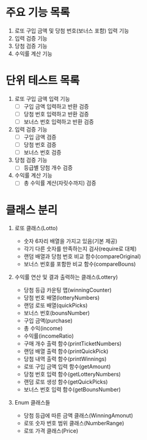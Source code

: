 # 주요 기능 목록
1. 로또 구입 금액 및 당첨 번호(보너스 포함) 입력 기능
2. 입력 검증 기능
3. 당첨 검증 기능
4. 수익률 계산 기능

# 단위 테스트 목록
1. 로또 구입 금액 입력 기능
   - [ ] 구입 금액 입력하고 반환 검증
   - [ ] 당첨 번호 입력하고 반환 검증
   - [ ] 보너스 번호 입력하고 반환 검증
2. 입력 검증 기능
   - [ ] 구입 금액 검증
   - [ ] 당첨 번호 검증
   - [ ] 보너스 번호 검증
3. 당첨 검증 기능
   - [ ] 등급별 당첨 개수 검증
4. 수익률 계산 기능
   - [ ] 총 수익률 계산(자릿수까지) 검증

# 클래스 분리
1. 로또 클래스(Lotto)
   - 숫자 6자리 배열을 가지고 있음(기본 제공)
   - 각기 다른 숫자를 만족하는지 검사(require로 대체)
   - 랜덤 배열과 당첨 번호 비교 함수(compareOriginal)
   - 보너스 번호를 포함한 비교 함수(compareBouns)

2. 수익률 연산 및 결과 출력하는 클래스(Lottery)
   - 당첨 등급 카운팅 맵(winningCounter)
   - 당첨 번호 배열(lotteryNumbers)
   - 랜덤 로또 배열(quickPicks)
   - 보너스 번호(bounsNumber)
   - 구입 금액(purchase)
   - 총 수익(income)
   - 수익률(incomeRatio)
   - 구매 개수 출력 함수(printTicketNumbers)
   - 랜덤 배열 출력 함수(printQuickPick)
   - 당첨 내역 출력 함수(printWinnings)
   - 로또 구입 금액 입력 함수(getAmount)
   - 당첨 번호 입력 함수(getLotteryNumbers)
   - 랜덤 로또 생성 함수(getQuickPicks)
   - 보너스 번호 입력 함수(getBounsNumber)

3. Enum 클래스들
   - 당첨 등급에 따른 금액 클래스(WinningAmonut)
   - 로또 숫자 번호 범위 클래스(NumberRange)
   - 로또 가격 클래스(Price)
